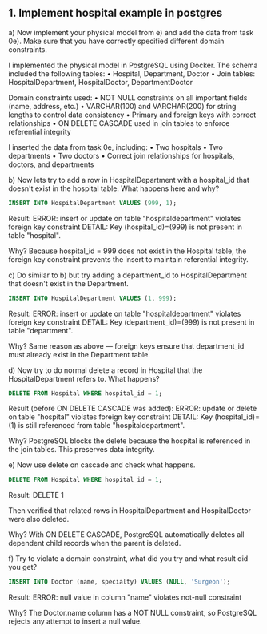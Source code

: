 ## 1. Implement hospital example in postgres

a) Now implement your physical model from e) and add the data from task 0e). Make sure that you have correctly specified different domain constraints.

I implemented the physical model in PostgreSQL using Docker. The schema included the following tables:
	•	Hospital, Department, Doctor
	•	Join tables: HospitalDepartment, HospitalDoctor, DepartmentDoctor

Domain constraints used:
	•	NOT NULL constraints on all important fields (name, address, etc.)
	•	VARCHAR(100) and VARCHAR(200) for string lengths to control data consistency
	•	Primary and foreign keys with correct relationships
	•	ON DELETE CASCADE used in join tables to enforce referential integrity

I inserted the data from task 0e, including:
	•	Two hospitals
	•	Two departments
	•	Two doctors
	•	Correct join relationships for hospitals, doctors, and departments

b) Now lets try to add a row in HospitalDepartment with a hospital_id that doesn't exist in the hospital table. What happens here and why?

```sql
INSERT INTO HospitalDepartment VALUES (999, 1);
```

Result: 
ERROR:  insert or update on table "hospitaldepartment" violates foreign key constraint 
DETAIL:  Key (hospital_id)=(999) is not present in table "hospital".

Why?
Because hospital_id = 999 does not exist in the Hospital table, the foreign key constraint prevents the insert to maintain referential integrity.

c) Do similar to b) but try adding a department_id to HospitalDepartment that doesn't exist in the Department.

```sql
INSERT INTO HospitalDepartment VALUES (1, 999);
```

Result:
ERROR:  insert or update on table "hospitaldepartment" violates foreign key constraint
DETAIL:  Key (department_id)=(999) is not present in table "department".

Why?
Same reason as above — foreign keys ensure that department_id must already exist in the Department table.

d) Now try to do normal delete a record in Hospital that the HospitalDepartment refers to. What happens?

```sql
DELETE FROM Hospital WHERE hospital_id = 1;
```

Result (before ON DELETE CASCADE was added):
ERROR:  update or delete on table "hospital" violates foreign key constraint
DETAIL:  Key (hospital_id)=(1) is still referenced from table "hospitaldepartment".

Why?
PostgreSQL blocks the delete because the hospital is referenced in the join tables. This preserves data integrity.

e) Now use delete on cascade and check what happens.

```sql
DELETE FROM Hospital WHERE hospital_id = 1;
```

Result:
DELETE 1

Then verified that related rows in HospitalDepartment and HospitalDoctor were also deleted.

Why?
With ON DELETE CASCADE, PostgreSQL automatically deletes all dependent child records when the parent is deleted.

f) Try to violate a domain constraint, what did you try and what result did you get?

```sql
INSERT INTO Doctor (name, specialty) VALUES (NULL, 'Surgeon');
```

Result:
ERROR:  null value in column "name" violates not-null constraint

Why?
The Doctor.name column has a NOT NULL constraint, so PostgreSQL rejects any attempt to insert a null value.